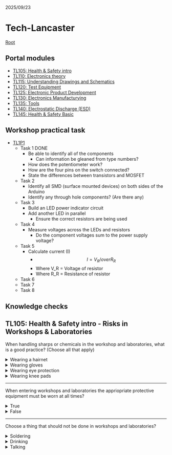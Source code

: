 2025/09/23

# Tech-Lancaster

[Root](../README.md)

## Portal modules
- [TL105: Health & Safety intro](./modules/TL105.md)
- [TL110: Electronics theory](./modules/TL110.md)
- [TL115: Understanding Drawings and Schematics](./modules/TL115.md)
- [TL120: Test Equipment](./modules/TL120.md)
- [TL125: Electronic Product Development](./modules/TL125.md)
- [TL130: Electronics Manufacturying](./modules/TL130.md)
- [TL135: Tools](./modules/TL135.md)
- [TL140: Electrostatic Discharge (ESD)](./modules/TL140.md)
- [TL145: Health & Safety Basic](./modules/TL145.md)

## Workshop practical task
- [TL1P1](./Logbook.md)
    - Task 1 DONE
        - Be able to identify all of the components
            - Can information be gleaned from type numbers?
        - How does the potentiometer work?
        - How are the four pins on the switch connected?
        - State the differences between transistors and MOSFET
    - Task 2
        - Identify all SMD (surface mounted devices) on both sides of the Arduino
        - Identify any through hole components? (Are there any)
    - Task 3
        - Build an LED power indicator circuit
        - Add another LED in parallel
            - Ensure the correct resistors are being used
    - Task 4
        - Measure voltages across the LEDs and resistors
            - Do the component voltages sum to the power supply voltage?
    - Task 5
        - Calculate current (I)
            - $$ I= {V_R /over R_R}$$
            - Where V_R = Voltage of resistor
            - Where R_R = Resistance of resistor
    - Task 6
    - Task 7
    - Task 8


## Knowledge checks
TL105: Health & Safety intro - Risks in Workshops & Laboratories
---
When handling sharps or chemicals in the workshop and laboratories, what is a good practice? (Choose all that apply)

<details>
<summary>Wearing a hairnet</summary>
Wrong
</details>

<details>
<summary>Wearing gloves</summary>
Correct
</details>

<details>
<summary>Wearing eye protection</summary>
Correct
</details>

<details>
<summary>Wearing knee pads</summary>
Wrong
</details>

---

When entering workshops and laboratories the appriopriate protective equipment must be worn at all times?

<details>
<summary>True</summary>
Correct
</details>

<details>
<summary>False</summary>
Wrong
</details>

---

Choose a thing that should not be done in workshops and laboratories?

<details>
<summary>Soldering</summary>
Wrong
</details>

<details>
<summary>Drinking</summary>
Correct
</details>

<details>
<summary>Talking</summary>
Wrong
</details>
